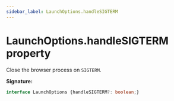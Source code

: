 ```yaml
---
sidebar_label: LaunchOptions.handleSIGTERM
---
```

# LaunchOptions.handleSIGTERM property

Close the browser process on `SIGTERM`.

**Signature:**

```typescript
interface LaunchOptions {handleSIGTERM?: boolean;}
```

